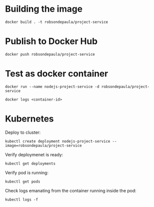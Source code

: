 # Building the image

```
docker build . -t robsondepaula/project-service
```

# Publish to Docker Hub

```
docker push robsondepaula/project-service
```

# Test as docker container
```
docker run --name nodejs-project-service -d robsondepaula/project-service
```
```
docker logs <container-id>
```

# Kubernetes
Deploy to cluster:
```
kubectl create deployment nodejs-project-service --image=robsondepaula/project-service
```
Verify deploymenet is ready:
```
kubectl get deployments
```
Verify pod is running:
```
kubectl get pods
```
Check logs emanating from the container running inside the pod:
```
kubectl logs -f 
```